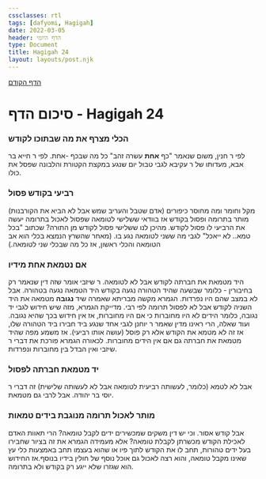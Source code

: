 ```yaml
---
cssclasses: rtl
tags: [dafyomi, Hagigah] 
date: 2022-03-05
header: הדף היומי
type: Document
title: Hagigah 24
layout: layouts/post.njk
---
```

[הדף הקודם](../2022-03-04)

# סיכום הדף - Hagigah 24

### הכלי מצרף את מה שבתוכו לקודש
לפי ר חנין, משום שנאמר "כף **אחת** עשרה זהב" כל מה שבכף -אחת.
לפי ר חייא בר אבא, מעדותו של ר עקיבא לגבי טבול יום שנגע במקצת הקטורת והלבונה שפסל את כולו.
### רביעי בקודש פסול
מקל וחומר ומה מחוסר כיפורים (אדם שטבל והעריב שמש אבל לא הביא את הקורבנות) מותר בתרומה ופסול בקודש אז בוודאי ששלישי לטומאה שפסול לאכול בתרומה יעשה את הרביעי לו פסול לקודש.
מהיכן לנו ששלישי פסול לקודש מן התורה? שכתוב "בכל טמא.. לא ייאכל" לגבי מה ששני לטומאה נגע בו. (מאחר שהשרץ הנמצא בכלי הוא אב הטומאה והכלי ראשון, אז כל מה שבכלי שני לטומאה.)
### אם נטמאת אחת מידיו
היד מטמאת את חברתה לקודש אבל לא לטומאה.
ר שיזבי אומר שזה דין שנאמר רק בחיבורין - כלומר שבשעה שהיד הטהורה נגעה בקודש היד הטמאה נגעה בטהורה. אבל לא במצב שהם היו נפרדות.
הגמרא מקשה מבריתא שאמרה שיד **נגובה** מטמאה את היד השניה לקודש אבל לא לפסול תרומה לפי רבי. מדייקת הגמרא, מזה שיש חידוש לגבי יד נגובה, כלומר הידים לא היו מחוברות כי אם היו מחוברות, אז אין חידוש בכך שהיא נגובה.
ועוד שאלה, הרי ראינו מדין שאמר ר יוחנן לגבי אחד שנגע ביד חבירו ביד הטהורה שלו, אז זה לא מטמא את הקודש אלא רק פוסל (עושה אותו רביעי). אז משמע מפה שהיד מטמאת את חברתה גם אם אין הידים מחוברות. 
לכאורה הגמרא פורכת את דברי ר שיזבי ואין הבדל בין מחוברות ונפרדות.
### יד מטמאת חברתה לפסול
אבל לא לטמא (כלומר, לעשותה רביעית לטומאה אבל לא לעשותה שלישית) זה דברי ר יוסי בר יהודה. אבל לרבי גם מטמאת. 
### מותר לאכול תרומה מנוגבת בידים טמאות 
אבל קודש אסור. 
וכי יש דין משקים שמכשירים ידים לקבל טומאה? הרי תאוות האדם לאכילת הקודש מכשרתן לקבלת טומאה?
אלא מעמידה הגמרא את זה בציור שחבירו בעל ידים טהורות, תחב לו את הקודש לתוך פיו או שהוא בעצמו תחב באמצעות כלי עץ שאינו מקבל טומאה, והוא רצה לאכול גם אוכל נוסף של חולין בידיו בנוסף.אז החידוש הוא שגזרו שלא ייגע רק בקודש ולא בתרומה.
